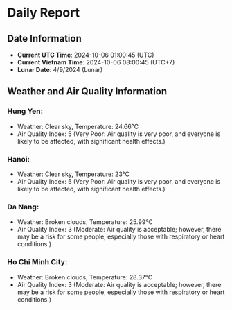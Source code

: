 # Daily Report
## Date Information
- **Current UTC Time**: 2024-10-06 01:00:45 (UTC)
- **Current Vietnam Time**: 2024-10-06 08:00:45 (UTC+7)
- **Lunar Date**: 4/9/2024 (Lunar)

## Weather and Air Quality Information

### Hung Yen:
- Weather: Clear sky, Temperature: 24.66°C
- Air Quality Index: 5 (Very Poor: Air quality is very poor, and everyone is likely to be affected, with significant health effects.)

### Hanoi:
- Weather: Clear sky, Temperature: 23°C
- Air Quality Index: 5 (Very Poor: Air quality is very poor, and everyone is likely to be affected, with significant health effects.)

### Da Nang:
- Weather: Broken clouds, Temperature: 25.99°C
- Air Quality Index: 3 (Moderate: Air quality is acceptable; however, there may be a risk for some people, especially those with respiratory or heart conditions.)

### Ho Chi Minh City:
- Weather: Broken clouds, Temperature: 28.37°C
- Air Quality Index: 3 (Moderate: Air quality is acceptable; however, there may be a risk for some people, especially those with respiratory or heart conditions.)
